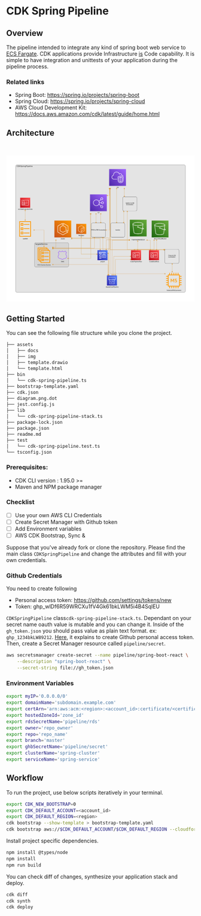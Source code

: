 # CDK Spring Pipeline

## Overview

The pipeline intended to integrate any kind of spring boot web service to [ECS Fargate](https://github.com/umutykaya/cdk-spring-pipeline/blob/master/assets/docs/ecs_overview.md). CDK applications provide Infrastructure [is](https://youtu.be/ZWCvNFUN-sU) Code capability. It is simple to have integration and unittests of your application during the pipeline process.

### Related links
* Spring Boot: https://spring.io/projects/spring-boot
* Spring Cloud: https://spring.io/projects/spring-cloud
* AWS Cloud Development Kit: https://docs.aws.amazon.com/cdk/latest/guide/home.html

## Architecture
<br>
<p align="center">
    <img src="assets/img/diagram-v2.png" />
</p>

## Getting Started

You can see the following file structure while you clone the project. 

```
├── assets
│   ├── docs
│   ├── img
│   ├── template.drawio
│   └── template.html
├── bin
│   └── cdk-spring-pipeline.ts
├── bootstrap-template.yaml
├── cdk.json
├── diagram.png.dot
├── jest.config.js
├── lib
│   └── cdk-spring-pipeline-stack.ts
├── package-lock.json
├── package.json
├── readme.md
├── test
│   └── cdk-spring-pipeline.test.ts
└── tsconfig.json

```

### Prerequisites:

- CDK CLI version : 1.95.0 >= 
- Maven and NPM package manager

### Checklist

- [ ] Use your own AWS CLI Credentials
- [ ] Create Secret Manager with Github token
- [ ] Add Environment variables
- [ ] AWS CDK Bootstrap, Sync &

Suppose that you've already fork or clone the repository. Please find the main class `CDKSpringPipeline` and change the attributes and fill with your own credentials.

### Github Credentials

You need to create following
- Personal access token: https://github.com/settings/tokens/new
- Token: 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

`CDKSpringPipeline` class`cdk-spring-pipeline-stack.ts`. Dependant on your secret name oauth value is mutable and you can change it. Inside of the `gh_token.json` you should pass value as plain text format. ex: `ghp_1234bkLW89212`. [Here](https://github.com/umutykaya/cdk-spring-pipeline/blob/master/assets/docs/github_token.md), it explains to create Github  personal access token. Then, create a Secret Manager resource called `pipeline/secret`.

```bash
aws secretsmanager create-secret --name pipeline/spring-boot-react \
    --description "spring-boot-react" \
    --secret-string file://gh_token.json
```
### Environment Variables


```bash
export myIP='0.0.0.0/0'
export domainName='subdomain.example.com'
export certArn='arn:aws:acm:<region>:<account_id>:certificate/<certificate_id>'
export hostedZoneId='zone_id'
export rdsSecretName='pipeline/rds'
export owner='repo_owner'
export repo='repo_name'
export branch='master'
export ghbSecretName='pipeline/secret'
export clusterName='spring-cluster'
export serviceName='spring-service'
```

## Workflow
To run the project, use below scripts iteratively in your terminal.

```bash
export CDK_NEW_BOOTSTRAP=0
export CDK_DEFAULT_ACCOUNT=<account_id>
export CDK_DEFAULT_REGION=<region>
cdk bootstrap --show-template > bootstrap-template.yaml
cdk bootstrap aws://$CDK_DEFAULT_ACCOUNT/$CDK_DEFAULT_REGION --cloudformation-execution-policies arn:aws:iam::aws:policy/AdministratorAccess --template bootstrap-template.yaml
```

Install project specific dependencies.

```bash
npm install @types/node
npm install 
npm run build
```
You can check diff of changes, synthesize your application stack and deploy.

```bash
cdk diff
cdk synth
cdk deploy
```